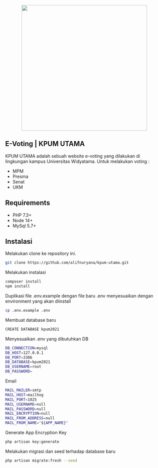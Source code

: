 <p align="center"><a href="#" target="_blank"><img src="https://raw.githubusercontent.com/alifnuryana/kpum2021/master/public/img/logo.png" width="400"></a></p>

## E-Voting | KPUM UTAMA

KPUM UTAMA adalah sebuah website e-voting yang dilakukan di lingkungan kampus Universitas Widyatama.
Untuk melakukan voting :
- MPM
- Presma
- Senat
- UKM

## Requirements

- PHP 7.3+
- Node 14+
- MySql 5.7+

## Instalasi

Melakukan clone ke repository ini.
```bash
git clone https://github.com/alifnuryana/kpum-utama.git
```

Melakukan instalasi
```bash
composer install
npm install
```

Duplikasi file .env.example dengan file baru .env menyesuaikan dengan environment yang akan diinstall
```bash
cp .env.example .env
```

Membuat database baru
```bash
CREATE DATABASE kpum2021
```

Menyesuaikan .env yang dibutuhkan
DB
```bash
DB_CONNECTION=mysql
DB_HOST=127.0.0.1
DB_PORT=3306
DB_DATABASE=kpum2021
DB_USERNAME=root
DB_PASSWORD=
```

Email
```bash
MAIL_MAILER=smtp
MAIL_HOST=mailhog
MAIL_PORT=1025
MAIL_USERNAME=null
MAIL_PASSWORD=null
MAIL_ENCRYPTION=null
MAIL_FROM_ADDRESS=null
MAIL_FROM_NAME="${APP_NAME}"
```

Generate App Encryption Key
```bash
php artisan key:generate
```

Melakukan migrasi dan seed terhadap database baru
```bash
php artisan migrate:fresh --seed
```
